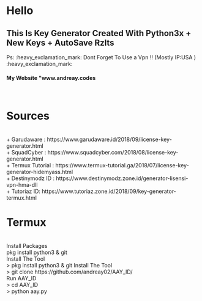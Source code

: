 # Hello 
<h2>This Is Key Generator Created With Python3x + New Keys + AutoSave Rzlts <br></h2>
Ps: :heavy_exclamation_mark: Dont Forget To Use a Vpn !! (Mostly IP:USA ) :heavy_exclamation_mark:<br>
<h4><b>My Website "www.andreay.codes</b></h4><br>
<h1>Sources</h1><br>
+ Garudaware : https://www.garudaware.id/2018/09/license-key-generator.html<br>
+ SquadCyber : https://www.squadcyber.com/2018/08/license-key-generator.html<br>
+ Termux Tutorial : https://www.termux-tutorial.ga/2018/07/license-key-generator-hidemyass.html<br>
+ Destinymodz ID  : https://www.destinymodz.zone.id/generator-lisensi-vpn-hma-dll<br>
+ Tutoriaz ID: https://www.tutoriaz.zone.id/2018/09/key-generator-termux.html
<h1>Termux</h1><br>
Install Packages<br>
	pkg install python3 & git<br>
Install The Tool<br>
>	pkg install python3 & git
Install The Tool<br>
>	 git clone https://github.com/andreay02/AAY_ID/<br>
Run AAY_ID <br>
>	cd AAY_ID<br>
>	python aay.py<br>
